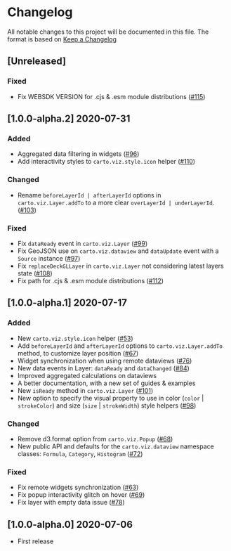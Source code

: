 # Changelog

All notable changes to this project will be documented in this file.
The format is based on [Keep a Changelog](http://keepachangelog.com/en/1.0.0/)

## [Unreleased]

### Fixed

- Fix WEBSDK VERSION for .cjs & .esm module distributions ([#115](https://github.com/CartoDB/web-sdk/pull/115/))

## [1.0.0-alpha.2] 2020-07-31

### Added

- Aggregated data filtering in widgets ([#96](https://github.com/CartoDB/web-sdk/pull/96))
- Add interactivity styles to `carto.viz.style.icon` helper ([#110](https://github.com/CartoDB/web-sdk/pull/110/))

### Changed

- Rename `beforeLayerId | afterLayerId` options in `carto.viz.Layer.addTo` to a more clear `overLayerId | underLayerId`. ([#103](https://github.com/CartoDB/web-sdk/pull/103/))

### Fixed

- Fix `dataReady` event in `carto.viz.Layer` ([#99](https://github.com/CartoDB/web-sdk/pull/99/))
- Fix GeoJSON use on `carto.viz.dataview` and `dataUpdate` event with a `Source` instance ([#97](https://github.com/CartoDB/web-sdk/pull/97/))
- Fix `replaceDeckGLLayer` in `carto.viz.Layer` not considering latest layers state ([#108](https://github.com/CartoDB/web-sdk/pull/108/))
- Fix path for .cjs & .esm module distributions ([#112](https://github.com/CartoDB/web-sdk/pull/112/))

## [1.0.0-alpha.1] 2020-07-17

### Added

- New `carto.viz.style.icon` helper ([#53](https://github.com/CartoDB/web-sdk/pull/53/))
- Add `beforeLayerId` and `afterLayerId` options to `carto.viz.Layer.addTo` method, to customize layer position ([#67](https://github.com/CartoDB/web-sdk/pull/67))
- Widget synchronization when using remote dataviews ([#76](https://github.com/CartoDB/web-sdk/pull/76/))
- New data events in Layer: `dataReady` and `dataChanged` ([#84](https://github.com/CartoDB/web-sdk/pull/84))
- Improved aggregated calculations on dataviews
- A better documentation, with a new set of guides & examples
- New `isReady` method in `carto.viz.Layer` ([#101](https://github.com/CartoDB/web-sdk/pull/101))
- New option to specify the visual property to use in color (`color` | `strokeColor`) and size (`size` | `strokeWidth`) style helpers ([#98](https://github.com/CartoDB/web-sdk/pull/98))

### Changed

- Remove d3.format option from `carto.viz.Popup` ([#68](https://github.com/CartoDB/web-sdk/pull/68))
- New public API and defaults for the `carto.viz.dataview` namespace classes: `Formula`, `Category`, `Histogram` ([#72](https://github.com/CartoDB/web-sdk/pull/72))

### Fixed

- Fix remote widgets synchronization ([#63](https://github.com/CartoDB/web-sdk/pull/63))
- Fix popup interactivity glitch on hover ([#69](https://github.com/CartoDB/web-sdk/pull/69))
- Fix layer with empty data issue ([#78](https://github.com/CartoDB/web-sdk/pull/78))

## [1.0.0-alpha.0] 2020-07-06

- First release
